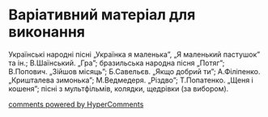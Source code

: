 <div id="hypercomments_widget" class="js-hypercomments-widget invisible"></div>

# Варіативний матеріал для виконання

Українські народні пісні „Українка я маленька”, „Я маленький пастушок” та ін.; В.Шаїнський. „Гра”; бразильська народна пісня „Потяг”;  В.Попович. „Зійшов місяць”; Б.Савельєв. „Якщо добрий ти”; А.Філіпенко. „Кришталева зимонька”; М.Ведмедеря. „Різдво”; Т.Попатенко. „Щеня і кошеня”; пісні з мультфільмів, колядки, щедрівки (за вибором). 

<div class="js-hypercomments-container">
    <a href="http://hypercomments.com" class="hc-link" title="comments widget">comments powered by HyperComments</a>
</div>